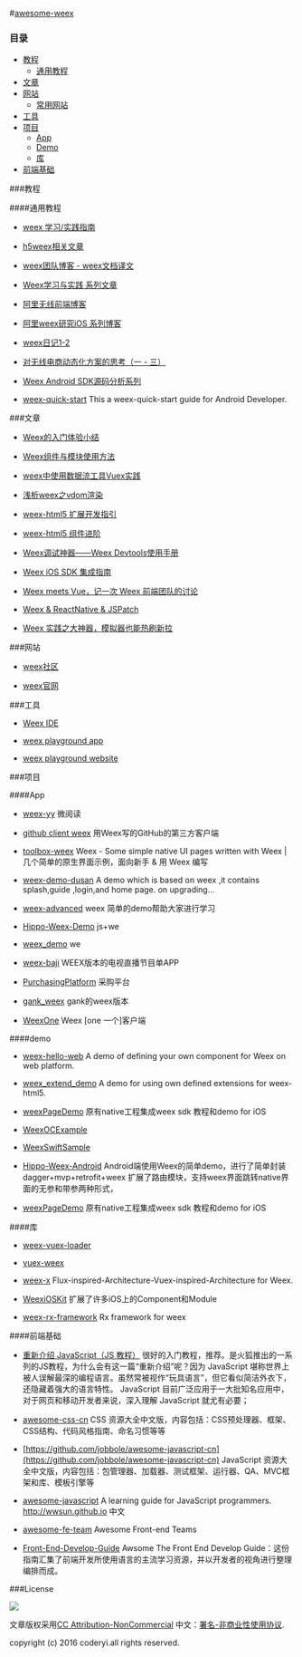 #[awesome-weex](https://github.com/JoggerPlus/awesome-weex)

###  目录
- [教程](#教程)
    - [通用教程](#通用教程)
- [文章](#文章)
- [网站](#网站)
    - [常用网站](#常用网站)
- [工具](#工具)
- [项目](#项目)
    - [App](#app)
    - [Demo](#demo)
    - [库](#库)
- [前端基础](#前端基础)


###教程

####通用教程

* [weex 学习/实践指南](https://github.com/vczero/weex-learning)

* [h5weex相关文章](https://github.com/h5weex/h5weex-books)

* [weex团队博客 - weex文档译文](https://github.com/weexteam/article/issues)

* [Weex学习与实践 系列文章](http://coderyi.com/posts/weex1/)

* [阿里无线前端博客](https://github.com/amfe/article/issues)

* [阿里weex研究iOS 系列博客](http://blog.csdn.net/d200820205051/article/category/6306637)

* [weex日记1-2](http://www.zjutkz.net/2016/09/15/weex%E6%97%A5%E8%AE%B0/)

* [对无线电商动态化方案的思考（一 - 三）](https://github.com/amfe/article/issues/13)

* [Weex Android SDK源码分析系列](http://blog.csdn.net/column/details/weex.html)

* [weex-quick-start](https://github.com/zhoukekestar/weex-quick-start) This a weex-quick-start guide for Android Developer.


###文章

* [Weex的入门体验小结](https://zhuanlan.zhihu.com/p/21770667)

* [Weex组件与模块使用方法](http://weex.help/topic/57de805fa16ef6026b9c76bb)

* [weex中使用数据流工具Vuex实践](https://github.com/weexteam/article/issues/62)

* [浅析weex之vdom渲染](https://github.com/weexteam/article/issues/51)

* [weex-html5 扩展开发指引](https://yq.aliyun.com/articles/61055)

* [weex-html5 组件进阶](https://yq.aliyun.com/articles/61067)

* [Weex调试神器——Weex Devtools使用手册 ](https://github.com/weexteam/article/issues/50)

* [Weex iOS SDK 集成指南](https://open.taobao.com/doc2/detail?spm=a219a.7629140.0.0.tFddsV&&docType=1&articleId=104829)

* [Weex meets Vue，记一次 Weex 前端团队的讨论](https://github.com/weexteam/article/issues/77)

* [Weex & ReactNative & JSPatch](http://awhisper.github.io/2016/07/22/Weex-ReactNative-JSPatch/)

* [Weex 实践之大神器，模拟器也能热刷新拉](http://www.jianshu.com/p/241fc05e5cf0)

###网站

* [weex社区](http://weex.help/)

* [weex官网](https://alibaba.github.io/weex/)



###工具

* [Weex IDE](https://github.com/weexteam/weex-ide)

* [weex playground app](https://alibaba.github.io/weex/download.html)

* [weex playground website](http://weex.alibaba-inc.com/playground)





###项目

####App


* [weex-yy](https://github.com/vczero/weex-yy) 微阅读

* [github client weex](https://github.com/coderyi/hello-weex) 用Weex写的GitHub的第三方客户端

* [toolbox-weex](https://github.com/hugojing/toolbox-weex) Weex - Some simple native UI pages written with Weex | 几个简单的原生界面示例，面向新手 & 用 Weex 编写

* [weex-demo-dusan](https://github.com/duqian291902259/weex-demo-dusan) A demo which is based on weex ,it contains splash,guide ,login,and home page. on upgrading... 

* [weex-advanced](https://github.com/walid1992/weex-advanced) weex 简单的demo帮助大家进行学习

* [Hippo-Weex-Demo](https://github.com/q757571446/Hippo-Weex-Demo) js+we

* [weex_demo](https://github.com/attackonFourier/weex_demo) we

* [weex-baji](https://github.com/charlescui/weex-baji) WEEX版本的电视直播节目单APP

* [PurchasingPlatform](https://github.com/emptywalker/PurchasingPlatform) 采购平台

* [gank_weex](https://github.com/jtsky/gank_weex) gank的weex版本

* [WeexOne](https://github.com/dodola/WeexOne) Weex [one 一个]客户端



####demo

* [weex-hello-web](https://github.com/MrRaindrop/weex-hello-web) A demo of defining your own component for Weex on web platform.

* [weex_extend_demo](https://github.com/MrRaindrop/weex_extend_demo) A demo for using own defined extensions for weex-html5.

* [weexPageDemo](https://github.com/dengjunwen/weexPageDemo) 原有native工程集成weex sdk 教程和demo for iOS

* [WeexOCExample](https://github.com/acton393/WeexOCExample)

* [WeexSwiftSample](https://github.com/acton393/WeexSwiftSample)

* [Hippo-Weex-Android](https://github.com/q757571446/Hippo-Weex-Android) Android端使用Weex的简单demo，进行了简单封装 dagger+mvp+retrofit+weex 扩展了路由模块，支持weex界面跳转native界面的无参和带参两种形式，

* [weexPageDemo](https://github.com/dengjunwen/weexPageDemo) 原有native工程集成weex sdk 教程和demo for iOS


####库

* [weex-vuex-loader](https://github.com/kmCha/weex-vuex-loader)

* [vuex-weex](https://github.com/kmCha/vuex-weex)

* [weex-x](https://github.com/Jinjiang/weex-x) Flux-inspired-Architecture-Vuex-inspired-Architecture for Weex.

* [WeexiOSKit](https://github.com/coderyi/hello-weex) 扩展了许多iOS上的Component和Module

* [weex-rx-framework](https://github.com/weexteam/weex-rx-framework) Rx framework for weex


####前端基础

* [重新介绍 JavaScript（JS 教程）](https://developer.mozilla.org/zh-CN/docs/Web/JavaScript)  很好的入门教程，推荐。是火狐推出的一系列的JS教程，为什么会有这一篇“重新介绍”呢？因为 JavaScript 堪称世界上被人误解最深的编程语言。虽然常被视作“玩具语言”，但它看似简洁外衣下，还隐藏着强大的语言特性。 JavaScript 目前广泛应用于一大批知名应用中，对于网页和移动开发者来说，深入理解 JavaScript 就尤有必要；

* [awesome-css-cn](https://github.com/jobbole/awesome-css-cn)
CSS 资源大全中文版，内容包括：CSS预处理器、框架、CSS结构、代码风格指南、命名习惯等等

* [https://github.com/jobbole/awesome-javascript-cn](https://github.com/jobbole/awesome-javascript-cn)
JavaScript 资源大全中文版，内容包括：包管理器、加载器、测试框架、运行器、QA、MVC框架和库、模板引擎等

* [awesome-javascript](https://github.com/wwsun/awesome-javascript)
A learning guide for JavaScript programmers. http://wwsun.github.io
中文

* [awesome-fe-team](https://github.com/mdluo/awesome-fe-team)
Awesome Front-end Teams

* [Front-End-Develop-Guide](https://github.com/icepy/Front-End-Develop-Guide)
Awsome The Front End Develop Guide：这份指南汇集了前端开发所使用语言的主流学习资源，并以开发者的视角进行整理编排而成。


###License

![](https://i.creativecommons.org/l/by-nc/4.0/88x31.png)


文章版权采用[CC Attribution-NonCommercial](http://creativecommons.org/licenses/by-nc/4.0/) 中文：[署名-非商业性使用协议](http://creativecommons.org/licenses/by-nc/3.0/cn/
                                                                                                      ).

copyright (c) 2016 coderyi.all rights reserved.





